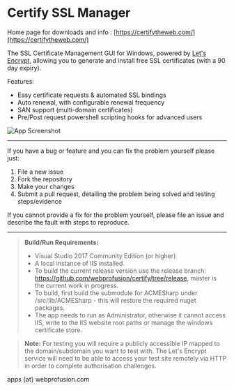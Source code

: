 # Certify SSL Manager

Home page for downloads and info : [https://certifytheweb.com/](https://certifytheweb.com/)

The SSL Certificate Management GUI for Windows, powered by [Let's Encrypt](https://letsencrypt.org/), allowing you to generate and install free SSL certificates (with a 90 day expiry).

Features:
- Easy certificate requests & automated SSL bindings
- Auto renewal, with configurable renewal frequency
- SAN support (multi-domain certificates)
- Pre/Post request powershell scripting hooks for advanced users

![App Screenshot](https://certifytheweb.com/images/screen3.png)


----------


If you have a bug or feature and you can fix the problem yourself please just:

   1. File a new issue
   2. Fork the repository
   2. Make your changes 
   3. Submit a pull request, detailing the problem being solved and testing steps/evidence
   
If you cannot provide a fix for the problem yourself, please file an issue and describe the fault with steps to reproduce.

----------

> **Build/Run Requirements:**
> 
> - Visual Studio 2017 Community Edition (or higher) 
> - A local instance of IIS installed.
> - To build the current release version use the release branch: https://github.com/webprofusion/certify/tree/release, master is the current work in progress.
> - To build, first build the submodule for ACMESharp under /src/lib/ACMESharp - this will restore the required nuget packages.
> - The app needs to run as Administrator, otherwise it cannot access IIS, write to the IIS website root paths or manage the windows certificate store.

> **Note:**  For testing you will require a publicly accessible IP mapped to the domain/subdomain you want to test with. The Let's Encrypt service will need to be able to access your test site remotely via HTTP in order to complete authorisation challenges.

apps {at} webprofusion.com

